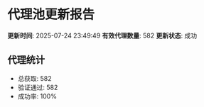 # 代理池更新报告

**更新时间**: 2025-07-24 23:49:49
**有效代理数量**: 582
**更新状态**:  成功

## 代理统计
- 总获取: 582
- 验证通过: 582
- 成功率: 100%
